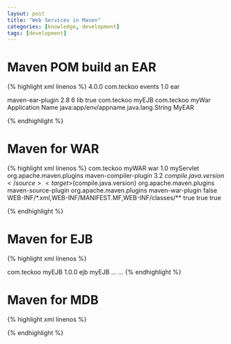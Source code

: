 ```yaml
---
layout: post
title: "Web Services in Maven"
categories: [knowledge, development]
tags: [development]
---
```


Maven POM build an EAR
=======================


{% highlight xml linenos %}
<project xmlns="http://maven.apache.org/POM/4.0.0"
  xmlns:xsi="http://www.w3.org/2001/XMLSchema-instance"
  xsi:schemaLocation="http://maven.apache.org/POM.4.0.0 
  http://maven.apache.org/xsd/maven-4.0.0.xsd">
  <modelVersion> 4.0.0 </modelVersion>
  <groupId> com.teckoo </groupId>
  <artifactId> events </artifactId>
  <version> 1.0 </version>
  <packaging> ear </packaging>

  <build>
    <plugins>
    <plugin>
      <artifactId> maven-ear-plugin</artifactId>
      <version>2.8</version>
      <configuration>
        <version>6</version>
        <defaultLibBundleDir>lib</defaultLibBundleDir>
        <skinnyWars>true</skinnyWars>
        <modules>
          <ejbModule>
            <groupId>com.teckoo</groupId>
            <artifactId>myEJB</artifactId>
          </ejbModule>
          <warModule>
            <groupId>com.teckoo</groupId>
            <artifactId>myWar</artifactId>
          </warModule>
        </modules>
        <env-entries>
          <env-entry>
            <description> Application Name </description>
            <env-entry-name>java:app/env/appname</env-entry-name>
            <env-entry-type>java.lang.String</env-entry-type>
            <env-entry-value>MyEAR</env-entry-value>
          </env-entry>
        </env-entries>
      </configuration>
    </plugin>
  </plugins>
  </build>
</project>

{% endhighlight %}

Maven for WAR
================

{% highlight xml linenos %}
<project>
  <groupId>com.teckoo</groupId>
  <artifactId>myWAR</artifactId>
    <packaging>war</packaging>
    <version>1.0</version>
    <name>myServlet</name>
    <build>
        <plugins>
            <plugin>
                <groupdId>org.apache.maven.plugins</groupdId>
                <artifactId>maven-compiler-plugin</artifactId>
                <version>3.2</version>
                <configuration>
                    <source>${compile.java.version}</source>
                    <target>${compile.java.version}</target>
                </configuration>
            </plugin>
            <plugin>
                <groupdId>org.apache.maven.plugins</groupdId>
                <artifactId>maven-source-plugin</artifactId>
            </plugin>
            <plugin>
                <groupId>org.apache.maven.plugins</groupId>
                <artifactId>maven-war-plugin</artifactId>
                <configuration>
                    <failOnMissingWebXml>false</failOnMissingWebXml>
                    <packagingIncludes>WEB-INF/*.xml,WEB-INF/MANIFEST.MF,WEB-INF/classes/**</packagingIncludes>
                    <archive>
                        <manifest>
                            <addClasspath>true</addClasspath>
                            <classpathPrefix></classpathPrefix>
                            <addDefaultImplementationEntries>true</addDefaultImplementationEntries>
                            <useUniqueVersions>true</useUniqueVersions>
                        </manifest>
                    </archive>
                </configuration>
            </plugin>
        </plugins>
    </build>
</project>

{% endhighlight %}

Maven for EJB
================

{% highlight xml linenos %}

<project>
    <groupdId>com.teckoo</groupdId>
    <artifactId>myEJB</artifactId>
    <version>1.0.0</version>
    <packaging>ejb</packaging>
    <name>myEJB</name>
    <properties>
        ...
    </properties>
    <dependencies>
        ...
    </dependencies>
</project>
{% endhighlight %}

Maven for MDB
=================

{% highlight xml linenos %}


{% endhighlight %}
